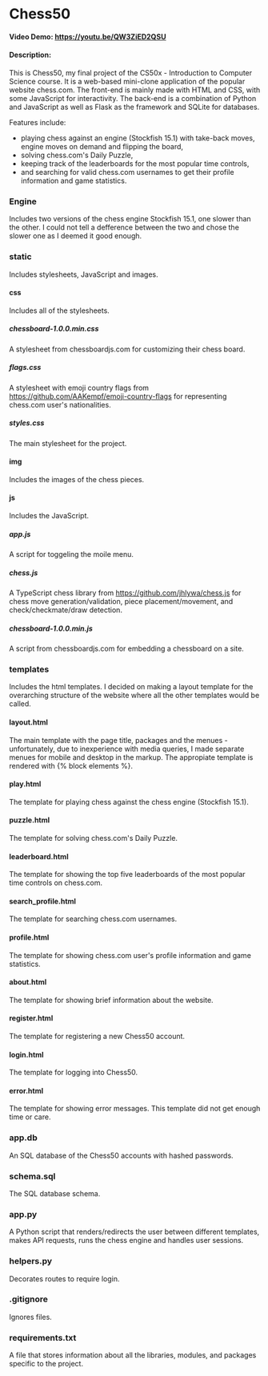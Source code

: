 # Chess50
#### Video Demo:  https://youtu.be/QW3ZiED2QSU
#### Description:
This is Chess50, my final project of the CS50x - Introduction to Computer Science course. It is a web-based mini-clone application of the popular website chess.com. The front-end is mainly made with HTML and CSS, with some JavaScript for interactivity. The back-end is a combination of Python and JavaScript as well as Flask as the framework and SQLite for databases.

Features include:
- playing chess against an engine (Stockfish 15.1) with take-back moves, engine moves on demand and flipping the board,
- solving chess.com's Daily Puzzle,
- keeping track of the leaderboards for the most popular time controls,
- and searching for valid chess.com usernames to get their profile information and game statistics.

### Engine
Includes two versions of the chess engine Stockfish 15.1, one slower than the other. I could not tell a defference between the two and chose the slower one as I deemed it good enough.

### static
Includes stylesheets, JavaScript and images.

#### css
Includes all of the stylesheets.

##### chessboard-1.0.0.min.css
A stylesheet from chessboardjs.com for customizing their chess board.

##### flags.css
A stylesheet with emoji country flags from https://github.com/AAKempf/emoji-country-flags for representing chess.com user's nationalities.

##### styles.css
The main stylesheet for the project.

#### img
Includes the images of the chess pieces.

#### js
Includes the JavaScript.

##### app.js
A script for toggeling the moile menu.

##### chess.js 
A TypeScript chess library from https://github.com/jhlywa/chess.js for chess move generation/validation, piece placement/movement, and check/checkmate/draw detection.

##### chessboard-1.0.0.min.js
A script from chessboardjs.com for embedding a chessboard on a site.

### templates
Includes the html templates. I decided on making a layout template for the overarching structure of the website where all the other templates would be called.

#### layout.html
The main template with the page title, packages and the menues - unfortunately, due to inexperience with media queries, I made separate menues for mobile and desktop in the markup. The appropiate template is rendered with {% block elements %}.

#### play.html
The template for playing chess against the chess engine (Stockfish 15.1).

#### puzzle.html
The template for solving chess.com's Daily Puzzle.

#### leaderboard.html
The template for showing the top five leaderboards of the most popular time controls on chess.com.

#### search_profile.html
The template for searching chess.com usernames.

#### profile.html
The template for showing chess.com user's profile information and game statistics.

#### about.html
The template for showing brief information about the website.

#### register.html
The template for registering a new Chess50 account.

#### login.html
The template for logging into Chess50.

#### error.html
The template for showing error messages. This template did not get enough time or care.

### app.db
An SQL database of the Chess50 accounts with hashed passwords.

### schema.sql
The SQL database schema.

### app.py
A Python script that renders/redirects the user between different templates, makes API requests, runs the chess engine and handles user sessions.

### helpers.py
Decorates routes to require login.

### .gitignore
Ignores files.

### requirements.txt
A file that stores information about all the libraries, modules, and packages specific to the project.